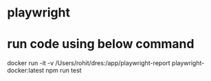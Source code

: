 # playwright
# run code using below command
docker run -it -v /Users/rohit/dres:/app/playwright-report playwright-docker:latest npm run test
